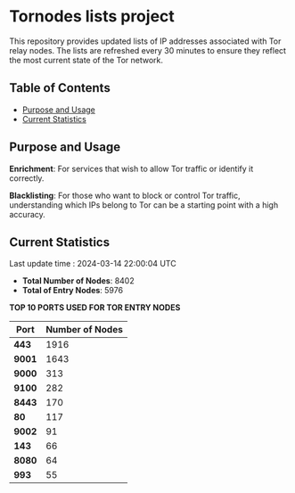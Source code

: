 # Tornodes lists project

This repository provides updated lists of IP addresses associated with Tor relay nodes. The lists are refreshed every 30 minutes to ensure they reflect the most current state of the Tor network.

## Table of Contents

- [Purpose and Usage](#purpose-and-usage)
- [Current Statistics](#current-statistics)


## Purpose and Usage

**Enrichment**: For services that wish to allow Tor traffic or identify it correctly.

**Blacklisting**: For those who want to block or control Tor traffic, understanding which IPs belong to Tor can be a starting point with a high accuracy.

## Current Statistics

Last update time : 2024-03-14 22:00:04 UTC

- **Total Number of Nodes**: 8402
- **Total of Entry Nodes**: 5976

**TOP 10 PORTS USED FOR TOR ENTRY NODES**

| **Port** | **Number of Nodes** |
|------|-----------------|
| **443**   | 1916  |
| **9001**   | 1643  |
| **9000**   | 313  |
| **9100**   | 282  |
| **8443**   | 170  |
| **80**   | 117  |
| **9002**   | 91  |
| **143**   | 66  |
| **8080**   | 64  |
| **993**   | 55  |

